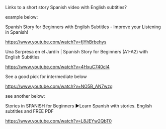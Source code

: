 
Links to a short story Spanish video with English subtitles?


example below:

Spanish Story for Beginners with English Subtitles - Improve your Listening in Spanish!


https://www.youtube.com/watch?v=fjYhBrbehys


Una Sorpresa en el Jardín | Spanish Story for Beginners (A1-A2) with English Subtitles

https://www.youtube.com/watch?v=4HxuC740cI4


See a good pick for intermediate below

https://www.youtube.com/watch?v=NO5B_AN7wzg


see another below:

Stories in SPANISH for Beginners ►Learn Spanish with stories. English subtitles and FREE PDF

https://www.youtube.com/watch?v=L8JEYw2QbT0


